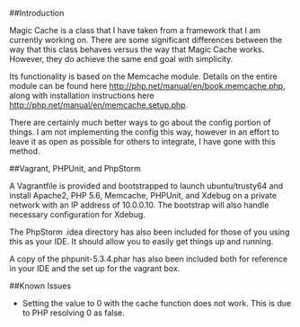 ##Introduction

Magic Cache is a class that I have taken from a framework that I am currently working on.  There are some significant differences between the way that this class behaves versus the way that Magic Cache works.  However, they do achieve the same end goal with simplicity.

Its functionality is based on the Memcache module.  Details on the entire module can be found here http://php.net/manual/en/book.memcache.php, along with installation instructions here http://php.net/manual/en/memcache.setup.php.

There are certainly much better ways to go about the config portion of things.  I am not implementing the config this way, however in an effort to leave it as open as possible for others to integrate, I have gone with this method.

##Vagrant, PHPUnit, and PhpStorm

A Vagrantfile is provided and bootstrapped to launch ubuntu/trusty64 and install Apache2, PHP 5.6, Memcache, PHPUnit, and Xdebug on a private network with an IP address of 10.0.0.10.  The bootstrap will also handle necessary configuration for Xdebug.
 
The PhpStorm .idea directory has also been included for those of you using this as your IDE.  It should allow you to easily get things up and running.

A copy of the phpunit-5.3.4.phar has also been included both for reference in your IDE and the set up for the vagrant box.

##Known Issues

* Setting the value to 0 with the cache function does not work.  This is due to PHP resolving 0 as false.